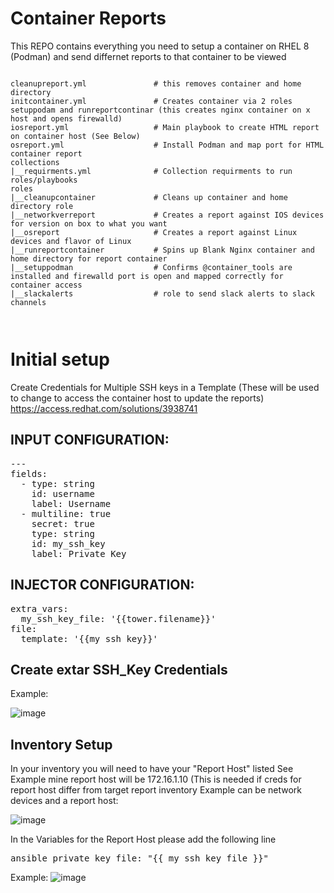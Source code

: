 # Container Reports
This REPO contains everything you need to setup a container on RHEL 8 (Podman) and send differnet reports to that container to be viewed

<pre class="line-number language-yaml"><code>
cleanupreport.yml               # this removes container and home directory
initcontainer.yml               # Creates container via 2 roles setuppodam and runreportcontinar (this creates nginx container on x host and opens firewalld)
iosreport.yml                   # Main playbook to create HTML report on container host (See Below)
osreport.yml                    # Install Podman and map port for HTML container report
collections
|__requirments.yml              # Collection requirments to run roles/playbooks
roles
|__cleanupcontainer             # Cleans up container and home directory role
|__networkverreport             # Creates a report against IOS devices for version on box to what you want
|__osreport                     # Creates a report against Linux devices and flavor of Linux
|__runreportcontainer           # Spins up Blank Nginx container and home directory for report container
|__setuppodman                  # Confirms @container_tools are installed and firewalld port is open and mapped correctly for container access
|__slackalerts                  # role to send slack alerts to slack channels


</code></pre>
# Initial setup

Create Credentials for Multiple SSH keys in a Template  (These will be used to change to access the container host to update the reports)
https://access.redhat.com/solutions/3938741

## INPUT CONFIGURATION:
<pre class="line-number language-yaml">---
fields:
  - type: string
    id: username
    label: Username
  - multiline: true
    secret: true
    type: string
    id: my_ssh_key
    label: Private Key
</code></pre>
## INJECTOR CONFIGURATION:
<pre class="line-number language-yaml">extra_vars:
  my_ssh_key_file: '{{tower.filename}}'
file:
  template: '{{my_ssh_key}}'
</code></pre>

## Create extar SSH_Key Credentials
Example: 

![image](https://user-images.githubusercontent.com/17077661/121973639-9a8e2d80-cd32-11eb-89f9-506c23cef7fb.png)

## Inventory Setup

In your inventory you will need to have your "Report Host" listed See Example mine report host will be 172.16.1.10 (This is needed if creds for report host differ from target report inventory  Example can be network devices and a report host:

![image](https://user-images.githubusercontent.com/17077661/121973760-d1644380-cd32-11eb-89cf-1ccfaadeb34f.png)

In the Variables for the Report Host please add the following line  
<pre class="line-number language-yaml">ansible_private_key_file: "{{ my_ssh_key_file }}"</code></pre>

Example:
![image](https://user-images.githubusercontent.com/17077661/121973934-2f912680-cd33-11eb-8b08-a1fd48836267.png)



